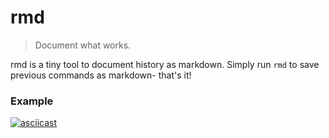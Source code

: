 # rmd

> Document what works.

rmd is a tiny tool to document history as markdown. Simply run `rmd` to save previous commands as markdown- that's it!

### Example

[![asciicast](https://asciinema.org/a/OuGNghq5QZp05zxgq5cpcOb70.svg)](https://asciinema.org/a/OuGNghq5QZp05zxgq5cpcOb70)